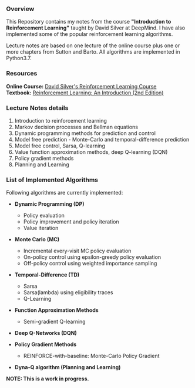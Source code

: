 ### Overview
This Repository contains my notes from the course **"Introduction to Reinforcement Learning"** taught by David Silver at DeepMind. I have also implemented some of the popular reinforcement learning algorithms.<br/>

Lecture notes are based on one lecture of the online course plus one or more chapters from Sutton and Barto. All algorithms are implemented in Python3.7.

### Resources
**Online Course:** [David Silver's Reinforcement Learning Course](https://www.davidsilver.uk/teaching/)<br/>
**Textbook:** [Reinforcement Learning: An Introduction (2nd Edition)](http://incompleteideas.net/book/RLbook2018.pdf)

### Lecture Notes details
1. Introduction to reinforcement learning
2. Markov decision processes and Bellman equations
3. Dynamic programming methods for prediction and control
4. Model free prediction - Monte-Carlo and temporal-difference prediction
5. Model free control, Sarsa, Q-learning
6. Value function approximation methods, deep Q-learning (DQN)
7. Policy gradient methods
8. Planning and Learning

### List of Implemented Algorithms
Following algorithms are currently implemented:

- **Dynamic Programming (DP)**
  - Policy evaluation
  - Policy improvement and policy iteration
  - Value iteration

- **Monte Carlo (MC)**
  - Incremental every-visit MC policy evaluation
  - On-policy control using epsilon-greedy policy evaluation
  - Off-policy control using weighted importance sampling

- **Temporal-Difference (TD)**
  - Sarsa
  - Sarsa(lambda) using eligibility traces
  - Q-Learning
  
- **Function Approximation Methods**
  - Semi-gradient Q-learning

- **Deep Q-Networks (DQN)**

- **Policy Gradient Methods**
  - REINFORCE-with-baseline: Monte-Carlo Policy Gradient
  
- **Dyna-Q algorithm (Planning and Learning)**

**NOTE: This is a work in progress.**
